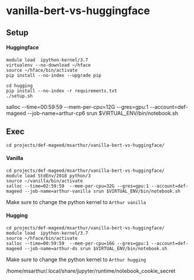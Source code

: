 # vanilla-bert-vs-huggingface



## Setup 








#### Huggingface


```
module load  ipython-kernel/3.7
virtualenv --no-download ~/hface
source ~/hface/bin/activate
pip install --no-index --upgrade pip

```



```
cd hugging
pip install --no-index -r requirements.txt
./setup.sh
```





salloc --time=00:59:59  --mem-per-cpu=12G --gres=gpu:1 --account=def-mageed --job-name=arthur-cp6 srun $VIRTUAL_ENV/bin/notebook.sh



## Exec

```
cd projects/def-mageed/msarthur/vanilla-bert-vs-huggingface/
```


#### Vanilla



```
cd projects/def-mageed/msarthur/vanilla-bert-vs-huggingface/
module load StdEnv/2018 python/3
source ~/vanilla/bin/activate
salloc --time=02:59:59  --mem-per-cpu=32G --gres=gpu:1 --account=def-mageed --job-name=arthur-vanilla srun $VIRTUAL_ENV/bin/notebook.sh
```


Make sure to change the python kernel to `Arthur vanilla`







#### Hugging



```
cd projects/def-mageed/msarthur/vanilla-bert-vs-huggingface/
module load  ipython-kernel/3.7
source ~/hface/bin/activate
salloc --time=00:59:59  --mem-per-cpu=16G --gres=gpu:1 --account=def-mageed --job-name=arthur-ds srun $VIRTUAL_ENV/bin/notebook.sh

```


Make sure to change the python kernel to `Arthur hugging`




/home/msarthur/.local/share/jupyter/runtime/notebook_cookie_secret
